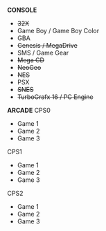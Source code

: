 **CONSOLE**

- ~~32X~~
- Game Boy / Game Boy Color
- GBA
- ~~Genesis / MegaDrive~~
- SMS / Game Gear
- ~~Mega CD~~
- ~~NeoGeo~~
- ~~NES~~
- PSX
- ~~SNES~~
- ~~TurboGrafx 16 / PC Engine~~


**ARCADE**
CPS0
- Game 1
- Game 2
- Game 3

CPS1
- Game 1
- Game 2
- Game 3

CPS2
- Game 1
- Game 2
- Game 3
